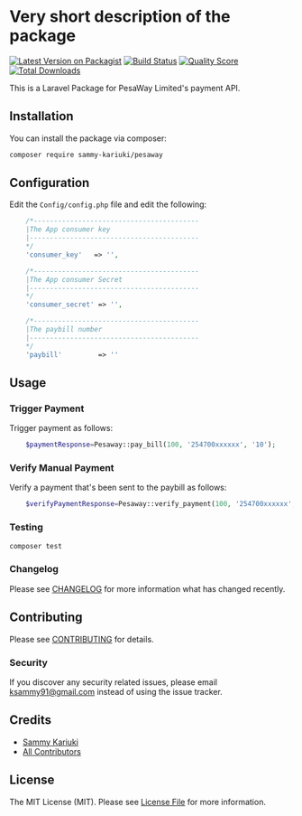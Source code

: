 # Very short description of the package

[![Latest Version on Packagist](https://img.shields.io/packagist/v/sammy-kariuki/pesaway.svg?style=flat-square)](https://packagist.org/packages/sammy-kariuki/pesaway)
[![Build Status](https://img.shields.io/travis/sammy-kariuki/pesaway/master.svg?style=flat-square)](https://travis-ci.org/sammy-kariuki/pesaway)
[![Quality Score](https://img.shields.io/scrutinizer/g/sammy-kariuki/pesaway.svg?style=flat-square)](https://scrutinizer-ci.com/g/sammy-kariuki/pesaway)
[![Total Downloads](https://img.shields.io/packagist/dt/sammy-kariuki/pesaway.svg?style=flat-square)](https://packagist.org/packages/sammy-kariuki/pesaway)

This is a Laravel Package for PesaWay Limited's payment API.

## Installation

You can install the package via composer:

```bash
composer require sammy-kariuki/pesaway
```
## Configuration

Edit the ```Config/config.php``` file and edit the following:
```php
	/*-----------------------------------------
	|The App consumer key
	|------------------------------------------
	*/
	'consumer_key'   => '',

	/*-----------------------------------------
	|The App consumer Secret
	|------------------------------------------
	*/
	'consumer_secret' => '',

	/*-----------------------------------------
	|The paybill number
	|------------------------------------------
	*/
	'paybill'         => ''
```

## Usage
### Trigger Payment
Trigger payment as follows:

```php
	$paymentResponse=Pesaway::pay_bill(100, '254700xxxxxx', '10');
```

### Verify Manual Payment
Verify a payment that's been sent to the paybill as follows:

```php
	$verifyPaymentResponse=Pesaway::verify_payment(100, '254700xxxxxx', 'OBJ69DM0JD');
```

### Testing

``` bash
composer test
```

### Changelog

Please see [CHANGELOG](CHANGELOG.md) for more information what has changed recently.

## Contributing

Please see [CONTRIBUTING](CONTRIBUTING.md) for details.

### Security

If you discover any security related issues, please email ksammy91@gmail.com instead of using the issue tracker.

## Credits

- [Sammy Kariuki](https://github.com/sammy-kariuki)
- [All Contributors](../../contributors)

## License

The MIT License (MIT). Please see [License File](LICENSE.md) for more information.
